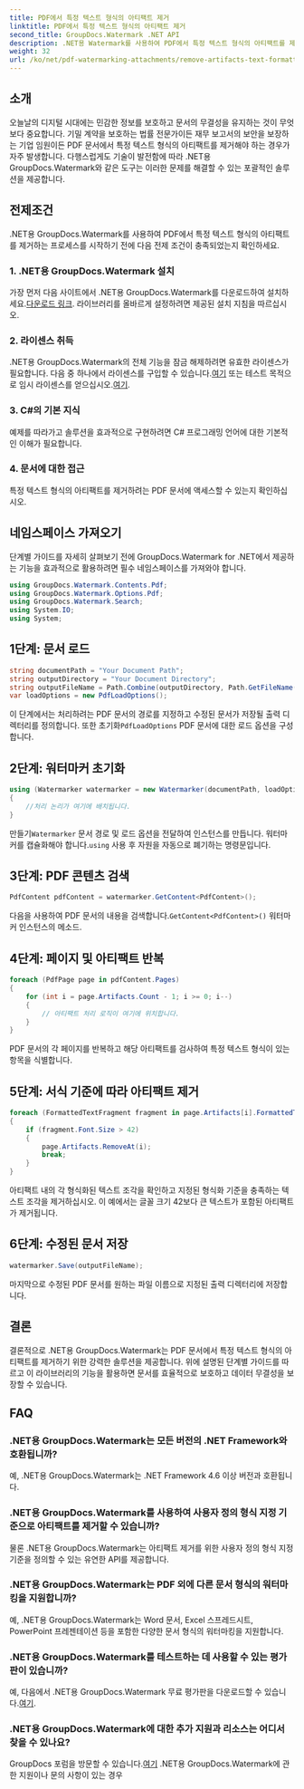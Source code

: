 ```yaml
---
title: PDF에서 특정 텍스트 형식의 아티팩트 제거
linktitle: PDF에서 특정 텍스트 형식의 아티팩트 제거
second_title: GroupDocs.Watermark .NET API
description: .NET용 Watermark를 사용하여 PDF에서 특정 텍스트 형식의 아티팩트를 제거하는 방법을 알아보세요. 단계별 가이드를 따르세요.
weight: 32
url: /ko/net/pdf-watermarking-attachments/remove-artifacts-text-formatting-pdf/
---
```

## 소개
오늘날의 디지털 시대에는 민감한 정보를 보호하고 문서의 무결성을 유지하는 것이 무엇보다 중요합니다. 기밀 계약을 보호하는 법률 전문가이든 재무 보고서의 보안을 보장하는 기업 임원이든 PDF 문서에서 특정 텍스트 형식의 아티팩트를 제거해야 하는 경우가 자주 발생합니다. 다행스럽게도 기술이 발전함에 따라 .NET용 GroupDocs.Watermark와 같은 도구는 이러한 문제를 해결할 수 있는 포괄적인 솔루션을 제공합니다.
## 전제조건
.NET용 GroupDocs.Watermark를 사용하여 PDF에서 특정 텍스트 형식의 아티팩트를 제거하는 프로세스를 시작하기 전에 다음 전제 조건이 충족되었는지 확인하세요.
### 1. .NET용 GroupDocs.Watermark 설치
 가장 먼저 다음 사이트에서 .NET용 GroupDocs.Watermark를 다운로드하여 설치하세요.[다운로드 링크](https://releases.groupdocs.com/Watermark/net/). 라이브러리를 올바르게 설정하려면 제공된 설치 지침을 따르십시오.
### 2. 라이센스 취득
.NET용 GroupDocs.Watermark의 전체 기능을 잠금 해제하려면 유효한 라이센스가 필요합니다. 다음 중 하나에서 라이센스를 구입할 수 있습니다.[여기](https://purchase.groupdocs.com/buy) 또는 테스트 목적으로 임시 라이센스를 얻으십시오.[여기](https://purchase.groupdocs.com/temporary-license/).
### 3. C#의 기본 지식
예제를 따라가고 솔루션을 효과적으로 구현하려면 C# 프로그래밍 언어에 대한 기본적인 이해가 필요합니다.
### 4. 문서에 대한 접근
특정 텍스트 형식의 아티팩트를 제거하려는 PDF 문서에 액세스할 수 있는지 확인하십시오.

## 네임스페이스 가져오기
단계별 가이드를 자세히 살펴보기 전에 GroupDocs.Watermark for .NET에서 제공하는 기능을 효과적으로 활용하려면 필수 네임스페이스를 가져와야 합니다.
```csharp
using GroupDocs.Watermark.Contents.Pdf;
using GroupDocs.Watermark.Options.Pdf;
using GroupDocs.Watermark.Search;
using System.IO;
using System;
```
## 1단계: 문서 로드
```csharp
string documentPath = "Your Document Path";
string outputDirectory = "Your Document Directory";
string outputFileName = Path.Combine(outputDirectory, Path.GetFileName(documentPath));
var loadOptions = new PdfLoadOptions();
```
 이 단계에서는 처리하려는 PDF 문서의 경로를 지정하고 수정된 문서가 저장될 출력 디렉터리를 정의합니다. 또한 초기화`PdfLoadOptions` PDF 문서에 대한 로드 옵션을 구성합니다.
## 2단계: 워터마커 초기화
```csharp
using (Watermarker watermarker = new Watermarker(documentPath, loadOptions))
{
    //처리 논리가 여기에 배치됩니다.
}
```
 만들기`Watermarker` 문서 경로 및 로드 옵션을 전달하여 인스턴스를 만듭니다. 워터마커를 캡슐화해야 합니다.`using` 사용 후 자원을 자동으로 폐기하는 명령문입니다.
## 3단계: PDF 콘텐츠 검색
```csharp
PdfContent pdfContent = watermarker.GetContent<PdfContent>();
```
 다음을 사용하여 PDF 문서의 내용을 검색합니다.`GetContent<PdfContent>()` 워터마커 인스턴스의 메소드.
## 4단계: 페이지 및 아티팩트 반복
```csharp
foreach (PdfPage page in pdfContent.Pages)
{
    for (int i = page.Artifacts.Count - 1; i >= 0; i--)
    {
        // 아티팩트 처리 로직이 여기에 위치합니다.
    }
}
```
PDF 문서의 각 페이지를 반복하고 해당 아티팩트를 검사하여 특정 텍스트 형식이 있는 항목을 식별합니다.
## 5단계: 서식 기준에 따라 아티팩트 제거
```csharp
foreach (FormattedTextFragment fragment in page.Artifacts[i].FormattedTextFragments)
{
    if (fragment.Font.Size > 42)
    {
        page.Artifacts.RemoveAt(i);
        break;
    }
}
```
아티팩트 내의 각 형식화된 텍스트 조각을 확인하고 지정된 형식화 기준을 충족하는 텍스트 조각을 제거하십시오. 이 예에서는 글꼴 크기 42보다 큰 텍스트가 포함된 아티팩트가 제거됩니다.
## 6단계: 수정된 문서 저장
```csharp
watermarker.Save(outputFileName);
```
마지막으로 수정된 PDF 문서를 원하는 파일 이름으로 지정된 출력 디렉터리에 저장합니다.

## 결론
결론적으로 .NET용 GroupDocs.Watermark는 PDF 문서에서 특정 텍스트 형식의 아티팩트를 제거하기 위한 강력한 솔루션을 제공합니다. 위에 설명된 단계별 가이드를 따르고 이 라이브러리의 기능을 활용하면 문서를 효율적으로 보호하고 데이터 무결성을 보장할 수 있습니다.
## FAQ
### .NET용 GroupDocs.Watermark는 모든 버전의 .NET Framework와 호환됩니까?
예, .NET용 GroupDocs.Watermark는 .NET Framework 4.6 이상 버전과 호환됩니다.
### .NET용 GroupDocs.Watermark를 사용하여 사용자 정의 형식 지정 기준으로 아티팩트를 제거할 수 있습니까?
물론 .NET용 GroupDocs.Watermark는 아티팩트 제거를 위한 사용자 정의 형식 지정 기준을 정의할 수 있는 유연한 API를 제공합니다.
### .NET용 GroupDocs.Watermark는 PDF 외에 다른 문서 형식의 워터마킹을 지원합니까?
예, .NET용 GroupDocs.Watermark는 Word 문서, Excel 스프레드시트, PowerPoint 프레젠테이션 등을 포함한 다양한 문서 형식의 워터마킹을 지원합니다.
### .NET용 GroupDocs.Watermark를 테스트하는 데 사용할 수 있는 평가판이 있습니까?
 예, 다음에서 .NET용 GroupDocs.Watermark 무료 평가판을 다운로드할 수 있습니다.[여기](https://releases.groupdocs.com/).
### .NET용 GroupDocs.Watermark에 대한 추가 지원과 리소스는 어디서 찾을 수 있나요?
 GroupDocs 포럼을 방문할 수 있습니다.[여기](https://forum.groupdocs.com/c/watermark/19) .NET용 GroupDocs.Watermark에 관한 지원이나 문의 사항이 있는 경우